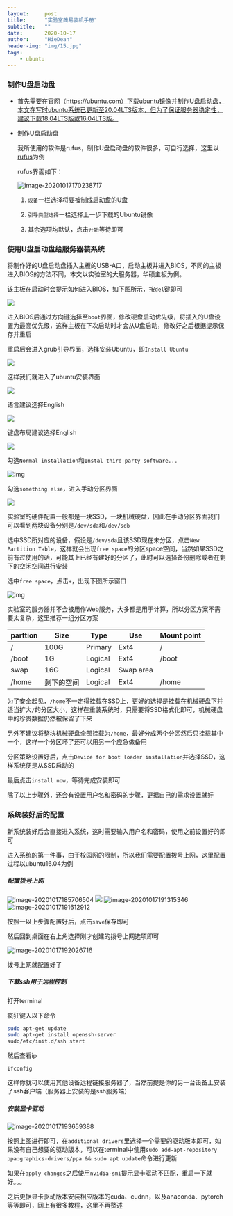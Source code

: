 ```yaml
---
layout:     post
title:      "实验室简易装机手册"
subtitle:   ""
date:       2020-10-17
author:     "HieDean"
header-img: "img/15.jpg"
tags:
    - ubuntu
---
```


### 制作U盘启动盘
* 首先需要在官网（https://ubuntu.com）下载ubuntu镜像并制作U盘启动盘，本文在写时ubuntu系统已更新至20.04LTS版本，但为了保证服务器稳定性，建议下载18.04LTS版或16.04LTS版。

* 制作U盘启动盘

	我所使用的软件是rufus，制作U盘启动盘的软件很多，可自行选择，这里以[rufus](https://rufus.ie/zh_CN.html)为例

	rufus界面如下：

	<img src="/img/blog/image-20201017170238717.png" alt="image-20201017170238717" style="zoom: 100%;" />

	1. `设备`一栏选择将要被制成启动盘的U盘

	2. `引导类型选择`一栏选择上一步下载的Ubuntu镜像

	3. 其余选项均默认，点击`开始`等待即可

### 使用U盘启动盘给服务器装系统

将制作好的U盘启动盘插入主板的USB-A口，启动主板并进入BIOS，不同的主板进入BIOS的方法不同，本文以实验室的大服务器，华硕主板为例。

该主板在启动时会提示如何进入BIOS，如下图所示，按`del`键即可

<img src="/img/blog/20201017171245.jpg" style="zoom: 100%;" />

进入BIOS后通过方向键选择至`boot`界面，修改硬盘启动优先级，将插入的U盘设置为最高优先级，这样主板在下次启动时才会从U盘启动，修改好之后根据提示保存并重启

重启后会进入grub引导界面，选择安装Ubuntu，即`Install Ubuntu`

<img src="/img/blog/20201017171920.jpg" style="zoom:100%;" />

这样我们就进入了ubuntu安装界面

<img src="/img/blog/20201017172313.jpg" style="zoom: 100%;" />

语言建议选择English

<img src="/img/blog/20201017172327.jpg" style="zoom:100%;" />

键盘布局建议选择English

<img src="/img/blog/20201017172336.jpg" style="zoom:100%;" />

勾选`Normal installation`和`Instal third party software...`

<img src="/img/blog/20201017172346.jpg" alt="img" style="zoom:100%;" />

勾选`something else`，进入手动分区界面

<img src="/img/blog/20201017172356.jpg" style="zoom:100%;" />



实验室的硬件配置一般都是一块SSD，一块机械硬盘，因此在手动分区界面我们可以看到两块设备分别是`/dev/sda`和`/dev/sdb`

选中SSD所对应的设备，假设是`/dev/sda`且该SSD现在未分区，点击`New Partition Table`，这样就会出现`free space`的分区space空间，当然如果SSD之前有过使用的话，可能其上已经有建好的分区了，此时可以选择备份删除或者在剩下的空闲空间进行安装

选中`free space`，点击`+`，出现下图所示窗口

<img src="/img/blog/1.jpg" alt="img" style="zoom: 100%;" />

实验室的服务器并不会被用作Web服务，大多都是用于计算，所以分区方案不需要太复杂，这里推荐一组分区方案

| parttion   |    Size     |    Type    |   Use   | Mount point |
| -------- | ---------- | ------- | --------- | ----------- |
| /        | 100G       | Primary | Ext4      | /           |
| /boot    | 1G         | Logical | Ext4      | /boot       |
| swap     | 16G        | Logical | Swap area |             |
| /home    | 剩下的空间 | Logical | Ext4      | /home       |

为了安全起见，`/home`不一定得挂载在SSD上，更好的选择是挂载在机械硬盘下并适当扩大`/`的分区大小，这样在重装系统时，只需要将SSD格式化即可，机械硬盘中的珍贵数据仍然被保留了下来

另外不建议将整块机械硬盘全部挂载为`/home`，最好分成两个分区然后只挂载其中一个，这样一个分区坏了还可以用另一个应急做备用

分区策略设置好后，点击`Device for boot loader installation`并选择SSD，这样系统便是从SSD启动的

最后点击`install now`，等待完成安装即可

除了以上步骤外，还会有设置用户名和密码的步骤，更据自己的需求设置就好

### 系统装好后的配置

新系统装好后会直接进入系统，这时需要输入用户名和密码，使用之前设置好的即可

进入系统的第一件事，由于校园网的限制，所以我们需要配置拨号上网，这里配置过程以ubuntu16.04为例

##### 配置拨号上网

<img src="/img/blog/image-20201017185706504.png" alt="image-20201017185706504" style="zoom: 100%;" />

<img src="/img/blog/image-20201017191006122.png" style="zoom:100%;" />

<img src="/img/blog/image-20201017191315346.png" alt="image-20201017191315346" style="zoom:100%;" />

<img src="/img/blog/image-20201017191612912.png" alt="image-20201017191612912" style="zoom:100%;" />

按照一以上步骤配置好后，点击`save`保存即可

然后回到桌面在右上角选择刚才创建的拨号上网选项即可

<img src="/img/blog/image-20201017192026716.png" alt="image-20201017192026716" style="zoom:100%;" />

拨号上网就配置好了

##### 下载ssh用于远程控制

打开terminal

疯狂键入以下命令

```bash
sudo apt-get update
sudo apt-get install openssh-server
sudo/etc/init.d/ssh start
```

然后查看ip

`ifconfig`

这样你就可以使用其他设备远程链接服务器了，当然前提是你的另一台设备上安装了ssh客户端（服务器上安装的是ssh服务端）

##### 安装显卡驱动

<img src="/img/blog/image-20201017193659388.png" alt="image-20201017193659388" style="zoom:100%;" />

按照上图进行即可，在`additional drivers`里选择一个需要的驱动版本即可，如果没有自己想要的驱动版本，可以在terminal中使用`sudo add-apt-repository ppa:graphics-drivers/ppa && sudo apt update`命令进行更新

如果在`apply changes`之后使用`nvidia-smi`提示显卡驱动不匹配，重启一下就好。。。

之后更据显卡驱动版本安装相应版本的cuda、cudnn，以及anaconda、pytorch等等即可，网上有很多教程，这里不再赘述